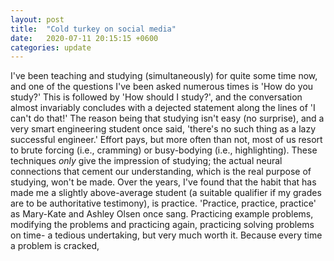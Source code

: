 ```yaml
---
layout: post
title:  "Cold turkey on social media"
date:   2020-07-11 20:15:15 +0600
categories: update
---
```


I've been teaching and studying (simultaneously) for quite some time now, and one of the questions I've been asked numerous times is 'How do you study?' This is followed by 'How should I study?', and the conversation almost invariably concludes with a dejected statement along the lines of 'I can't do that!' The reason being that studying isn't easy (no surprise), and a very smart engineering student once said, 'there's no such thing as a lazy successful engineer.' Effort pays, but more often than not, most of us resort to brute forcing (i.e., cramming) or busy-bodying (i.e., highlighting). These techniques *only* give the impression of studying; the actual neural connections that cement our understanding, which is the real purpose of studying, won't be made. 
Over the years, I've found that the habit that has made me a slightly above-average student (a suitable qualifier if my grades are to be authoritative testimony), is practice. 'Practice, practice, practice' as Mary-Kate and Ashley Olsen once sang. Practicing example problems, modifying the problems and practicing again, practicing solving problems on time- a tedious undertaking, but very much worth it. Because every time a problem is cracked,  